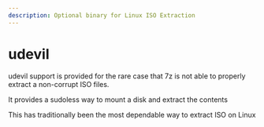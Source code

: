 ```yaml
---
description: Optional binary for Linux ISO Extraction
---
```


# udevil

udevil support is provided for the rare case that 7z is not able to properly extract a non-corrupt ISO files.

It provides a  sudoless way to mount a disk and extract the contents&#x20;

This has traditionally been the most dependable way to extract ISO on Linux



